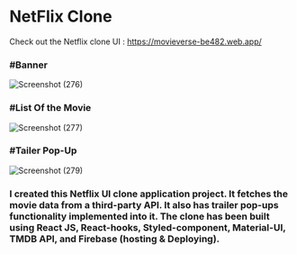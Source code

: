 <h1 style={{font size=3rem}}>NetFlix Clone</h1>

Check out the Netflix clone UI : https://movieverse-be482.web.app/
<h3> #Banner </h3>

![Screenshot (276)](https://user-images.githubusercontent.com/102823769/176610769-1c90d1e0-ee0f-4d9e-8a30-960fcd95caac.png)

<h3> #List Of the Movie </h3>

![Screenshot (277)](https://user-images.githubusercontent.com/102823769/176611209-816602b1-d0b2-4b9b-992e-0c6255a2da01.png)

<h3> #Tailer Pop-Up </h3>

![Screenshot (279)](https://user-images.githubusercontent.com/102823769/176612203-f069fcb5-aaaf-4a21-8225-6527e2f86cdd.png)

<h3>I created this Netflix UI clone application project. It fetches the movie data from a third-party API. It also has trailer pop-ups functionality implemented into it. The clone has been built using React JS, React-hooks, Styled-component, Material-UI, TMDB API, and Firebase (hosting & Deploying).</h3>

